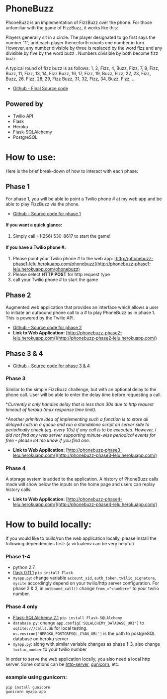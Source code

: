 # PhoneBuzz
PhoneBuzz is an implementation of FizzBuzz over the phone. For those unfamiliar with the game of FizzBuzz, it works like this:

Players generally sit in a circle. The player designated to go first says the number "1", and each player thenceforth counts one number in turn. However, any number divisible by three is replaced by the word fizz and any divisible by five by the word buzz . Numbers divisible by both become fizz buzz.

A typical round of fizz buzz is as follows: 1, 2, Fizz, 4, Buzz, Fizz, 7, 8, Fizz, Buzz, 11, Fizz, 13, 14, Fizz Buzz, 16, 17, Fizz, 19, Buzz, Fizz, 22, 23, Fizz, Buzz, 26, Fizz, 28, 29, Fizz Buzz, 31, 32, Fizz, 34, Buzz, Fizz, ...

* [Github - Final Source code](https://github.com/raphaellu/PhoneBuzz) 

## Powered by
* Twilio API
* Flask
* Heroku
* Flask-SQLAlchemy
* PostgreSQL

# How to use: 
Here is the brief break-down of how to interact with each phase:

## Phase 1
For phase 1, you will be able to point a Twilio phone # at my web app and be able to play FizzBuzz via the phone.

* [Github - Source code for phase 1](https://github.com/raphaellu/PhoneBuzz-phase1)

#### If you want a quick glance:
1. Simply call +1(256) 530-8617 to start the game!

#### If you have a Twilio phone #:
1. Please point your Twilio phone # to the web app: [http://phonebuzz-phase1-lelu.herokuapp.com/phonebuzz](http://phonebuzz-phase1-lelu.herokuapp.com/phonebuzz) 
2. Please select **HTTP POST** for http request type
3. call your Twilio phone # to start the game

## Phase 2
Augmented web application that provides an interface which allows a user to initiate an outbound phone call to a # to play PhoneBuzz as in phase 1.
This is powered by the Twilio API.

* [Github - Source code for phase 2](https://github.com/raphaellu/PhoneBuzz-phase2) 
* **Link to Web Application:** [http://phonebuzz-phase2-lelu.herokuapp.com/](http://phonebuzz-phase2-lelu.herokuapp.com/)

## Phase 3 & 4

* [Github - Source code for phase 3 & 4](https://github.com/raphaellu/PhoneBuzz) 

### Phase 3

Similar to the simple FizzBuzz challenge, but with an optional delay to the phone call. User will be able to enter the delay time before requesting a call. 

**Currently it only handles delay that is less than 30s due to http request timeout of heroku (max response time limit).*

**Another primitive idea of implementing such a function is to store all delayed calls in a queue and run a standalone script on server side to periodically check (eg. every 10s) if any call is to be executed. However, I did not find any web server supporting minute-wise periodical events for free - please let me know if you find one.*

* **Link to Web Application:** [http://phonebuzz-phase3-lelu.herokuapp.com/](http://phonebuzz-phase3-lelu.herokuapp.com/)

### Phase 4

A storage system is added to the application. A history of PhoneBuzz calls made will show below the inputs on the home page and users can replay history calls. 

* **Link to Web Application:** [http://phonebuzz-phase4-lelu.herokuapp.com/](http://phonebuzz-phase4-lelu.herokuapp.com/)

# How to build locally:
If you would like to build/run the web application locally, please install the following dependencies first: (a virtualenv can be very helpful)

### Phase 1-4
* python 2.7
* [flask 0.11.1](http://flask.pocoo.org/)
`pip install Flask`
* `myapp.py`: change variable  `account_sid`, `auth_token`, `twilio_signature`, `mysite` accordingly depend on your twilio/http server configuration. For phase 2 & 3, in `outbound_call()` change `from_="<number>"` to your twilio number. 

### Phase 4 only
* [Flask-SQLAlchemy 2.1](http://flask-sqlalchemy.pocoo.org/2.1/) 
`pip install Flask-SQLAlchemy`
* `database.py`: change `app.config['SQLALCHEMY_DATABASE_URI']` to `sqlite:///calls.db` for local testing.  `os.environ['HEROKU_POSTGRESQL_CYAN_URL']` is the path to postgreSQL database on heroku server
* `myapp.py`: along with similar variable changes as phase 1-3, also change `twilio_number` to your twilio number 

In order to serve the web application locally, you also need a local http server. Some options can be [http-server](https://www.npmjs.com/package/http-server), [gunicorn](http://gunicorn.org/), etc.

### example using gunicorn:
```
pip install gunicorn
gunicorn myapp:app
```
